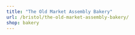 ```yaml
---
title: "The Old Market Assembly Bakery"
url: /bristol/the-old-market-assembly-bakery/
shop: bakery
---
```


